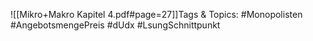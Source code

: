
![[Mikro+Makro Kapitel 4.pdf#page=27]]Tags & Topics:
   #Monopolisten
   #AngebotsmengePreis
   #dUdx
   #LsungSchnittpunkt